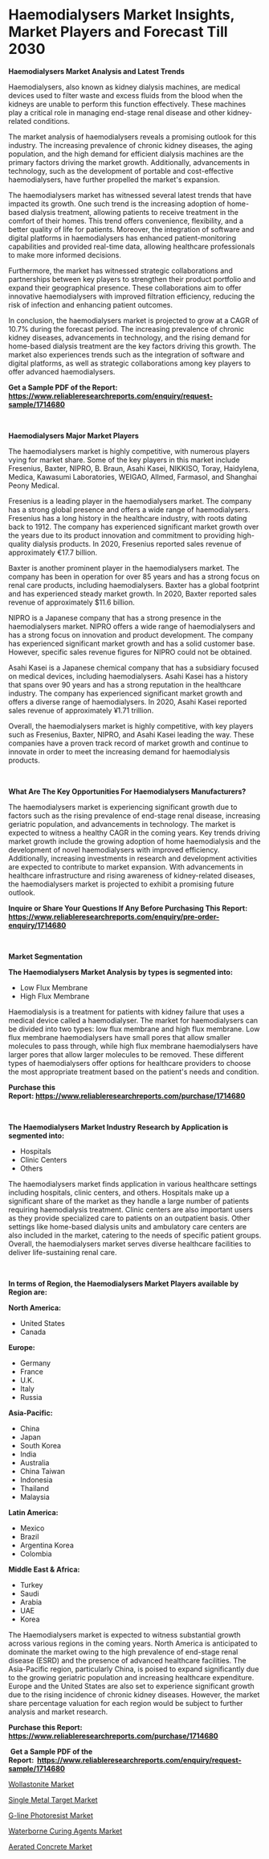 <p><h1>Haemodialysers Market Insights, Market Players and Forecast Till 2030</h1></p><p><strong>Haemodialysers Market Analysis and Latest Trends</strong></p>
<p><p>Haemodialysers, also known as kidney dialysis machines, are medical devices used to filter waste and excess fluids from the blood when the kidneys are unable to perform this function effectively. These machines play a critical role in managing end-stage renal disease and other kidney-related conditions.</p><p>The market analysis of haemodialysers reveals a promising outlook for this industry. The increasing prevalence of chronic kidney diseases, the aging population, and the high demand for efficient dialysis machines are the primary factors driving the market growth. Additionally, advancements in technology, such as the development of portable and cost-effective haemodialysers, have further propelled the market's expansion.</p><p>The haemodialysers market has witnessed several latest trends that have impacted its growth. One such trend is the increasing adoption of home-based dialysis treatment, allowing patients to receive treatment in the comfort of their homes. This trend offers convenience, flexibility, and a better quality of life for patients. Moreover, the integration of software and digital platforms in haemodialysers has enhanced patient-monitoring capabilities and provided real-time data, allowing healthcare professionals to make more informed decisions.</p><p>Furthermore, the market has witnessed strategic collaborations and partnerships between key players to strengthen their product portfolio and expand their geographical presence. These collaborations aim to offer innovative haemodialysers with improved filtration efficiency, reducing the risk of infection and enhancing patient outcomes.</p><p>In conclusion, the haemodialysers market is projected to grow at a CAGR of 10.7% during the forecast period. The increasing prevalence of chronic kidney diseases, advancements in technology, and the rising demand for home-based dialysis treatment are the key factors driving this growth. The market also experiences trends such as the integration of software and digital platforms, as well as strategic collaborations among key players to offer advanced haemodialysers.</p></p>
<p><strong>Get a Sample PDF of the Report:&nbsp; <a href="https://www.reliableresearchreports.com/enquiry/request-sample/1714680">https://www.reliableresearchreports.com/enquiry/request-sample/1714680</a></strong></p>
<p>&nbsp;</p>
<p><strong>Haemodialysers Major Market Players</strong></p>
<p><p>The haemodialysers market is highly competitive, with numerous players vying for market share. Some of the key players in this market include Fresenius, Baxter, NIPRO, B. Braun, Asahi Kasei, NIKKISO, Toray, Haidylena, Medica, Kawasumi Laboratories, WEIGAO, Allmed, Farmasol, and Shanghai Peony Medical.</p><p>Fresenius is a leading player in the haemodialysers market. The company has a strong global presence and offers a wide range of haemodialysers. Fresenius has a long history in the healthcare industry, with roots dating back to 1912. The company has experienced significant market growth over the years due to its product innovation and commitment to providing high-quality dialysis products. In 2020, Fresenius reported sales revenue of approximately €17.7 billion.</p><p>Baxter is another prominent player in the haemodialysers market. The company has been in operation for over 85 years and has a strong focus on renal care products, including haemodialysers. Baxter has a global footprint and has experienced steady market growth. In 2020, Baxter reported sales revenue of approximately $11.6 billion.</p><p>NIPRO is a Japanese company that has a strong presence in the haemodialysers market. NIPRO offers a wide range of haemodialysers and has a strong focus on innovation and product development. The company has experienced significant market growth and has a solid customer base. However, specific sales revenue figures for NIPRO could not be obtained.</p><p>Asahi Kasei is a Japanese chemical company that has a subsidiary focused on medical devices, including haemodialysers. Asahi Kasei has a history that spans over 90 years and has a strong reputation in the healthcare industry. The company has experienced significant market growth and offers a diverse range of haemodialysers. In 2020, Asahi Kasei reported sales revenue of approximately ¥1.71 trillion.</p><p>Overall, the haemodialysers market is highly competitive, with key players such as Fresenius, Baxter, NIPRO, and Asahi Kasei leading the way. These companies have a proven track record of market growth and continue to innovate in order to meet the increasing demand for haemodialysis products.</p></p>
<p>&nbsp;</p>
<p><strong>What Are The Key Opportunities For Haemodialysers Manufacturers?</strong></p>
<p><p>The haemodialysers market is experiencing significant growth due to factors such as the rising prevalence of end-stage renal disease, increasing geriatric population, and advancements in technology. The market is expected to witness a healthy CAGR in the coming years. Key trends driving market growth include the growing adoption of home haemodialysis and the development of novel haemodialysers with improved efficiency. Additionally, increasing investments in research and development activities are expected to contribute to market expansion. With advancements in healthcare infrastructure and rising awareness of kidney-related diseases, the haemodialysers market is projected to exhibit a promising future outlook.</p></p>
<p><strong>Inquire or Share Your Questions If Any Before Purchasing This Report: <a href="https://www.reliableresearchreports.com/enquiry/pre-order-enquiry/1714680">https://www.reliableresearchreports.com/enquiry/pre-order-enquiry/1714680</a></strong></p>
<p>&nbsp;</p>
<p><strong>Market Segmentation</strong></p>
<p><strong>The Haemodialysers Market Analysis by types is segmented into:</strong></p>
<p><ul><li>Low Flux Membrane</li><li>High Flux Membrane</li></ul></p>
<p><p>Haemodialysis is a treatment for patients with kidney failure that uses a medical device called a haemodialyser. The market for haemodialysers can be divided into two types: low flux membrane and high flux membrane. Low flux membrane haemodialysers have small pores that allow smaller molecules to pass through, while high flux membrane haemodialysers have larger pores that allow larger molecules to be removed. These different types of haemodialysers offer options for healthcare providers to choose the most appropriate treatment based on the patient's needs and condition.</p></p>
<p><strong>Purchase this Report:&nbsp;<a href="https://www.reliableresearchreports.com/purchase/1714680">https://www.reliableresearchreports.com/purchase/1714680</a></strong></p>
<p>&nbsp;</p>
<p><strong>The Haemodialysers Market Industry Research by Application is segmented into:</strong></p>
<p><ul><li>Hospitals</li><li>Clinic Centers</li><li>Others</li></ul></p>
<p><p>The haemodialysers market finds application in various healthcare settings including hospitals, clinic centers, and others. Hospitals make up a significant share of the market as they handle a large number of patients requiring haemodialysis treatment. Clinic centers are also important users as they provide specialized care to patients on an outpatient basis. Other settings like home-based dialysis units and ambulatory care centers are also included in the market, catering to the needs of specific patient groups. Overall, the haemodialysers market serves diverse healthcare facilities to deliver life-sustaining renal care.</p></p>
<p>&nbsp;</p>
<p><strong>In terms of Region, the Haemodialysers Market Players available by Region are:</strong></p>
<p>
    <p> <strong> North America: </strong>
        <ul>
            <li>United States</li>
            <li>Canada</li>
        </ul>
        </p> 
    <p> <strong> Europe: </strong>
        <ul>
            <li>Germany</li>
            <li>France</li>
            <li>U.K.</li>
            <li>Italy</li>
            <li>Russia</li>
        </ul>
        </p> 
    <p> <strong> Asia-Pacific: </strong>
        <ul>
            <li>China</li>
            <li>Japan</li>
            <li>South Korea</li>
            <li>India</li>
            <li>Australia</li>
            <li>China Taiwan</li>
            <li>Indonesia</li>
            <li>Thailand</li>
            <li>Malaysia</li>
        </ul>
        </p> 
    <p> <strong> Latin America: </strong>
        <ul>
            <li>Mexico</li>
            <li>Brazil</li>
            <li>Argentina Korea</li>
            <li>Colombia</li>
        </ul>
        </p> 
    <p> <strong> Middle East & Africa: </strong>
        <ul>
            <li>Turkey</li>
            <li>Saudi</li>
            <li>Arabia</li>
            <li>UAE</li>
            <li>Korea</li>
        </ul>
    </p>
    </p>
<p><p>The Haemodialysers market is expected to witness substantial growth across various regions in the coming years. North America is anticipated to dominate the market owing to the high prevalence of end-stage renal disease (ESRD) and the presence of advanced healthcare facilities. The Asia-Pacific region, particularly China, is poised to expand significantly due to the growing geriatric population and increasing healthcare expenditure. Europe and the United States are also set to experience significant growth due to the rising incidence of chronic kidney diseases. However, the market share percentage valuation for each region would be subject to further analysis and market research.</p></p>
<p><strong>Purchase this Report: <a href="https://www.reliableresearchreports.com/purchase/1714680">https://www.reliableresearchreports.com/purchase/1714680</a></strong></p>
<p>&nbsp;<strong>Get a Sample PDF of the Report:&nbsp;&nbsp;<a href="https://www.reliableresearchreports.com/enquiry/request-sample/1714680">https://www.reliableresearchreports.com/enquiry/request-sample/1714680</a></strong></p>
<p><strong></strong></p>
<p><p><a href="https://www.linkedin.com/pulse/wollastonite-market-insights-players-forecast-till-2030-hprfe/">Wollastonite Market</a></p><p><a href="https://medium.com/@nilltanay7548659/single-metal-target-market-size-market-outlook-and-market-forecast-2023-to-2030-287c64abb9d2">Single Metal Target Market</a></p><p><a href="https://medium.com/@fitanstorm7845/g-line-photoresist-market-share-evolution-and-market-growth-trends-2023-2030-3e9969654141">G-line Photoresist Market</a></p><p><a href="https://www.linkedin.com/pulse/waterborne-curing-agents-market-size-share-global-analysis-tktle/">Waterborne Curing Agents Market</a></p><p><a href="https://www.linkedin.com/pulse/aerated-concrete-market-insights-players-forecast-till-2030-jx1ve/">Aerated Concrete Market</a></p></p>